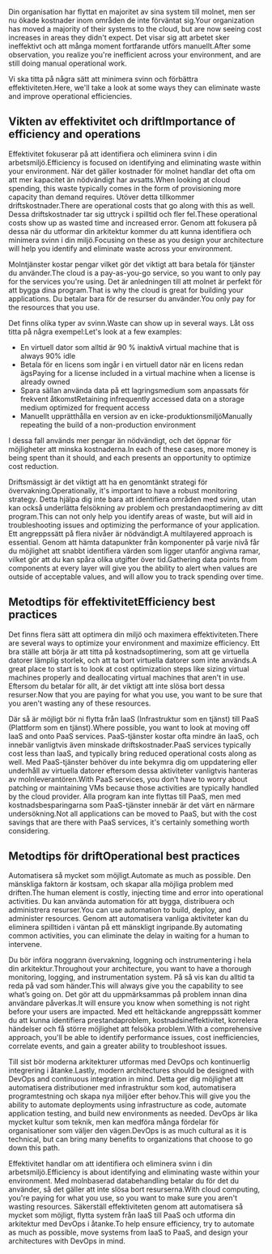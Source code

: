 <span data-ttu-id="6132a-101">Din organisation har flyttat en majoritet av sina system till molnet, men ser nu ökade kostnader inom områden de inte förväntat sig.</span><span class="sxs-lookup"><span data-stu-id="6132a-101">Your organization has moved a majority of their systems to the cloud, but are now seeing cost increases in areas they didn't expect.</span></span> <span data-ttu-id="6132a-102">Det visar sig att arbetet sker ineffektivt och att många moment fortfarande utförs manuellt.</span><span class="sxs-lookup"><span data-stu-id="6132a-102">After some observation, you realize you're inefficient across your environment, and are still doing manual operational work.</span></span> 

<span data-ttu-id="6132a-103">Vi ska titta på några sätt att minimera svinn och förbättra effektiviteten.</span><span class="sxs-lookup"><span data-stu-id="6132a-103">Here, we'll take a look at some ways they can eliminate waste and improve operational efficiencies.</span></span>

## <a name="importance-of-efficiency-and-operations"></a><span data-ttu-id="6132a-104">Vikten av effektivitet och drift</span><span class="sxs-lookup"><span data-stu-id="6132a-104">Importance of efficiency and operations</span></span>

<span data-ttu-id="6132a-105">Effektivitet fokuserar på att identifiera och eliminera svinn i din arbetsmiljö.</span><span class="sxs-lookup"><span data-stu-id="6132a-105">Efficiency is focused on identifying and eliminating waste within your environment.</span></span> <span data-ttu-id="6132a-106">När det gäller kostnader för molnet handlar det ofta om att mer kapacitet än nödvändigt har avsatts.</span><span class="sxs-lookup"><span data-stu-id="6132a-106">When looking at cloud spending, this waste typically comes in the form of provisioning more capacity than demand requires.</span></span> <span data-ttu-id="6132a-107">Utöver detta tillkommer driftskostnader.</span><span class="sxs-lookup"><span data-stu-id="6132a-107">There are operational costs that go along with this as well.</span></span> <span data-ttu-id="6132a-108">Dessa driftskostnader tar sig uttryck i spilltid och fler fel.</span><span class="sxs-lookup"><span data-stu-id="6132a-108">These operational costs show up as wasted time and increased error.</span></span> <span data-ttu-id="6132a-109">Genom att fokusera på dessa när du utformar din arkitektur kommer du att kunna identifiera och minimera svinn i din miljö.</span><span class="sxs-lookup"><span data-stu-id="6132a-109">Focusing on these as you design your architecture will help you identify and eliminate waste across your environment.</span></span>

<span data-ttu-id="6132a-110">Molntjänster kostar pengar vilket gör det viktigt att bara betala för tjänster du använder.</span><span class="sxs-lookup"><span data-stu-id="6132a-110">The cloud is a pay-as-you-go service, so you want to only pay for the services you're using.</span></span> <span data-ttu-id="6132a-111">Det är anledningen till att molnet är perfekt för att bygga dina program.</span><span class="sxs-lookup"><span data-stu-id="6132a-111">That is why the cloud is great for building your applications.</span></span> <span data-ttu-id="6132a-112">Du betalar bara för de resurser du använder.</span><span class="sxs-lookup"><span data-stu-id="6132a-112">You only pay for the resources that you use.</span></span>

<span data-ttu-id="6132a-113">Det finns olika typer av svinn.</span><span class="sxs-lookup"><span data-stu-id="6132a-113">Waste can show up in several ways.</span></span> <span data-ttu-id="6132a-114">Låt oss titta på några exempel:</span><span class="sxs-lookup"><span data-stu-id="6132a-114">Let's look at a few examples:</span></span>

* <span data-ttu-id="6132a-115">En virtuell dator som alltid är 90 % inaktiv</span><span class="sxs-lookup"><span data-stu-id="6132a-115">A virtual machine that is always 90% idle</span></span>
* <span data-ttu-id="6132a-116">Betala för en licens som ingår i en virtuell dator när en licens redan ägs</span><span class="sxs-lookup"><span data-stu-id="6132a-116">Paying for a license included in a virtual machine when a license is already owned</span></span>
* <span data-ttu-id="6132a-117">Spara sällan använda data på ett lagringsmedium som anpassats för frekvent åtkomst</span><span class="sxs-lookup"><span data-stu-id="6132a-117">Retaining infrequently accessed data on a storage medium optimized for frequent access</span></span>
* <span data-ttu-id="6132a-118">Manuellt upprätthålla en version av en icke-produktionsmiljö</span><span class="sxs-lookup"><span data-stu-id="6132a-118">Manually repeating the build of a non-production environment</span></span>

<span data-ttu-id="6132a-119">I dessa fall används mer pengar än nödvändigt, och det öppnar för möjligheter att minska kostnaderna.</span><span class="sxs-lookup"><span data-stu-id="6132a-119">In each of these cases, more money is being spent than it should, and each presents an opportunity to optimize cost reduction.</span></span>

<span data-ttu-id="6132a-120">Driftsmässigt är det viktigt att ha en genomtänkt strategi för övervakning.</span><span class="sxs-lookup"><span data-stu-id="6132a-120">Operationally, it's important to have a robust monitoring strategy.</span></span> <span data-ttu-id="6132a-121">Detta hjälpa dig inte bara att identifiera områden med svinn, utan kan också underlätta felsökning av problem och prestandaoptimering av ditt program.</span><span class="sxs-lookup"><span data-stu-id="6132a-121">This can not only help you identify areas of waste, but will aid in troubleshooting issues and optimizing the performance of your application.</span></span> <span data-ttu-id="6132a-122">Ett angreppssätt på flera nivåer är nödvändigt.</span><span class="sxs-lookup"><span data-stu-id="6132a-122">A multilayered approach is essential.</span></span> <span data-ttu-id="6132a-123">Genom att hämta datapunkter från komponenter på varje nivå får du möjlighet att snabbt identifiera värden som ligger utanför angivna ramar, vilket gör att du kan spåra olika utgifter över tid.</span><span class="sxs-lookup"><span data-stu-id="6132a-123">Gathering data points from components at every layer will give you the ability to alert when values are outside of acceptable values, and will allow you to track spending over time.</span></span>

## <a name="efficiency-best-practices"></a><span data-ttu-id="6132a-124">Metodtips för effektivitet</span><span class="sxs-lookup"><span data-stu-id="6132a-124">Efficiency best practices</span></span>

<span data-ttu-id="6132a-125">Det finns flera sätt att optimera din miljö och maximera effektiviteten.</span><span class="sxs-lookup"><span data-stu-id="6132a-125">There are several ways to optimize your environment and maximize efficiency.</span></span> <span data-ttu-id="6132a-126">Ett bra ställe att börja är att titta på kostnadsoptimering, som att ge virtuella datorer lämplig storlek, och att ta bort virtuella datorer som inte används.</span><span class="sxs-lookup"><span data-stu-id="6132a-126">A great place to start is to look at cost optimization steps like sizing virtual machines properly and deallocating virtual machines that aren't in use.</span></span> <span data-ttu-id="6132a-127">Eftersom du betalar för allt, är det viktigt att inte slösa bort dessa resurser.</span><span class="sxs-lookup"><span data-stu-id="6132a-127">Now that you are paying for what you use, you want to be sure that you aren't wasting any of these resources.</span></span>

<span data-ttu-id="6132a-128">Där så är möjligt bör ni flytta från IaaS (Infrastruktur som en tjänst) till PaaS (Plattform som en tjänst).</span><span class="sxs-lookup"><span data-stu-id="6132a-128">Where possible, you want to look at moving off IaaS and onto PaaS services.</span></span> <span data-ttu-id="6132a-129">PaaS-tjänster kostar ofta mindre än IaaS, och innebär vanligtvis även minskade driftskostnader.</span><span class="sxs-lookup"><span data-stu-id="6132a-129">PaaS services typically cost less than IaaS, and typically bring reduced operational costs along as well.</span></span> <span data-ttu-id="6132a-130">Med PaaS-tjänster behöver du inte bekymra dig om uppdatering eller underhåll av virtuella datorer eftersom dessa aktiviteter vanligtvis hanteras av molnleverantören.</span><span class="sxs-lookup"><span data-stu-id="6132a-130">With PaaS services, you don’t have to worry about patching or maintaining VMs because those activities are typically handled by the cloud provider.</span></span> <span data-ttu-id="6132a-131">Alla program kan inte flyttas till PaaS, men med kostnadsbesparingarna som PaaS-tjänster innebär är det värt en närmare undersökning.</span><span class="sxs-lookup"><span data-stu-id="6132a-131">Not all applications can be moved to PaaS, but with the cost savings that are there with PaaS services, it's certainly something worth considering.</span></span>

## <a name="operational-best-practices"></a><span data-ttu-id="6132a-132">Metodtips för drift</span><span class="sxs-lookup"><span data-stu-id="6132a-132">Operational best practices</span></span>

<span data-ttu-id="6132a-133">Automatisera så mycket som möjligt.</span><span class="sxs-lookup"><span data-stu-id="6132a-133">Automate as much as possible.</span></span> <span data-ttu-id="6132a-134">Den mänskliga faktorn är kostsam, och skapar alla möjliga problem med driften.</span><span class="sxs-lookup"><span data-stu-id="6132a-134">The human element is costly, injecting time and error into operational activities.</span></span> <span data-ttu-id="6132a-135">Du kan använda automation för att bygga, distribuera och administrera resurser.</span><span class="sxs-lookup"><span data-stu-id="6132a-135">You can use automation to build, deploy, and administer resources.</span></span> <span data-ttu-id="6132a-136">Genom att automatisera vanliga aktiviteter kan du eliminera spilltiden i väntan på ett mänskligt ingripande.</span><span class="sxs-lookup"><span data-stu-id="6132a-136">By automating common activities, you can eliminate the delay in waiting for a human to intervene.</span></span>

<span data-ttu-id="6132a-137">Du bör införa noggrann övervakning, loggning och instrumentering i hela din arkitektur.</span><span class="sxs-lookup"><span data-stu-id="6132a-137">Throughout your architecture, you want to have a thorough monitoring, logging, and instrumentation system.</span></span> <span data-ttu-id="6132a-138">På så vis kan du alltid ta reda på vad som händer.</span><span class="sxs-lookup"><span data-stu-id="6132a-138">This will always give you the capability to see what’s going on.</span></span> <span data-ttu-id="6132a-139">Det gör att du uppmärksammas på problem innan dina användare påverkas.</span><span class="sxs-lookup"><span data-stu-id="6132a-139">It will ensure you know when something is not right before your users are impacted.</span></span> <span data-ttu-id="6132a-140">Med ett heltäckande angreppssätt kommer du att kunna identifiera prestandaproblem, kostnadsineffektivitet, korrelera händelser och få större möjlighet att felsöka problem.</span><span class="sxs-lookup"><span data-stu-id="6132a-140">With a comprehensive approach, you'll be able to identify performance issues, cost inefficiencies, correlate events, and gain a greater ability to troubleshoot issues.</span></span>

<span data-ttu-id="6132a-141">Till sist bör moderna arkitekturer utformas med DevOps och kontinuerlig integrering i åtanke.</span><span class="sxs-lookup"><span data-stu-id="6132a-141">Lastly, modern architectures should be designed with DevOps and continuous integration in mind.</span></span> <span data-ttu-id="6132a-142">Detta ger dig möjlighet att automatisera distributioner med infrastruktur som kod, automatisera programtestning och skapa nya miljöer efter behov.</span><span class="sxs-lookup"><span data-stu-id="6132a-142">This will give you the ability to automate deployments using infrastructure as code, automate application testing, and build new environments as needed.</span></span> <span data-ttu-id="6132a-143">DevOps är lika mycket kultur som teknik, men kan medföra många fördelar för organisationer som väljer den vägen.</span><span class="sxs-lookup"><span data-stu-id="6132a-143">DevOps is as much cultural as it is technical, but can bring many benefits to organizations that choose to go down this path.</span></span>

<span data-ttu-id="6132a-144">Effektivitet handlar om att identifiera och eliminera svinn i din arbetsmiljö.</span><span class="sxs-lookup"><span data-stu-id="6132a-144">Efficiency is about identifying and eliminating waste within your environment.</span></span> <span data-ttu-id="6132a-145">Med molnbaserad databehandling betalar du för det du använder, så det gäller att inte slösa bort resurserna.</span><span class="sxs-lookup"><span data-stu-id="6132a-145">With cloud computing, you're paying for what you use, so you want to make sure you aren't wasting resources.</span></span> <span data-ttu-id="6132a-146">Säkerställ effektiviteten genom att automatisera så mycket som möjligt, flytta system från IaaS till PaaS och utforma din arkitektur med DevOps i åtanke.</span><span class="sxs-lookup"><span data-stu-id="6132a-146">To help ensure efficiency, try to automate as much as possible, move systems from IaaS to PaaS, and design your architectures with DevOps in mind.</span></span> 
